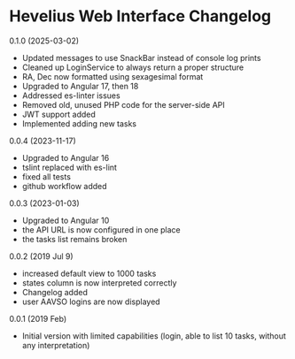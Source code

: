 # Hevelius Web Interface Changelog

0.1.0 (2025-03-02)

- Updated messages to use SnackBar instead of console log prints
- Cleaned up LoginService to always return a proper structure
- RA, Dec now formatted using sexagesimal format
- Upgraded to Angular 17, then 18
- Addressed es-linter issues
- Removed old, unused PHP code for the server-side API
- JWT support added
- Implemented adding new tasks

0.0.4 (2023-11-17)

- Upgraded to Angular 16
- tslint replaced with es-lint
- fixed all tests
- github workflow added

0.0.3 (2023-01-03)

- Upgraded to Angular 10
- the API URL is now configured in one place
- the tasks list remains broken

0.0.2 (2019 Jul 9)

- increased default view to 1000 tasks
- states column is now interpreted correctly
- Changelog added
- user AAVSO logins are now displayed

0.0.1 (2019 Feb)

- Initial version with limited capabilities (login, able to list 10 tasks, without any interpretation)
